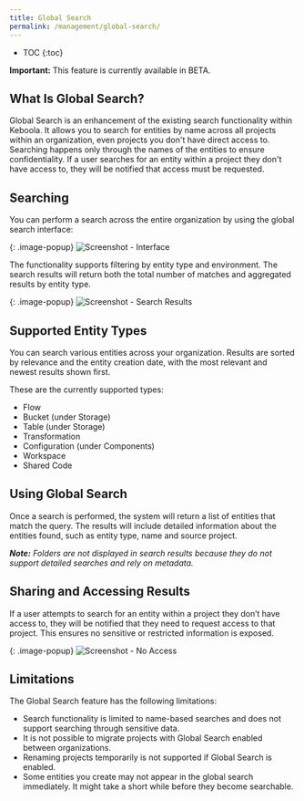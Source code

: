 ```yaml
---
title: Global Search
permalink: /management/global-search/
---
```


* TOC
{:toc}

<div class="clearfix"></div>
<div class="alert alert-warning" role="alert">
    <i class="fas fa-exclamation-circle"></i>
    <strong>Important:</strong> This feature is currently available in BETA.
</div>

## What Is Global Search?
Global Search is an enhancement of the existing search functionality within Keboola.
It allows you to search for entities by name across all projects within an organization, even projects you don't have direct access to.
Searching happens only through the names of the entities to ensure confidentiality. If a user searches for an entity within a project they don't have access to,
they will be notified that access must be requested.

## Searching
You can perform a search across the entire organization by using the global search interface:

{: .image-popup}
![Screenshot - Interface](/global-search/global-search-1.png)

The functionality supports filtering by entity type and environment. The search results will return both the total number of matches and
aggregated results by entity type.

{: .image-popup}
![Screenshot - Search Results](/global-search/global-search-2.png)

## Supported Entity Types
You can search various entities across your organization. Results are sorted by relevance and the entity creation date,
with the most relevant and newest results shown first.

These are the currently supported types:

- Flow
- Bucket (under Storage)
- Table (under Storage)
- Transformation
- Configuration (under Components)
- Workspace
- Shared Code

## Using Global Search
Once a search is performed, the system will return a list of entities that match the query. The results will include detailed information about the entities found,
such as entity type, name and source project.

***Note:** Folders are not displayed in search results because they do not support detailed searches and rely on metadata.*

## Sharing and Accessing Results
If a user attempts to search for an entity within a project they don’t have access to, they will be notified that they need to request access to that project.
This ensures no sensitive or restricted information is exposed.

{: .image-popup}
![Screenshot - No Access](/global-search/global-search-3.png)

## Limitations
The Global Search feature has the following limitations:

- Search functionality is limited to name-based searches and does not support searching through sensitive data.
- It is not possible to migrate projects with Global Search enabled between organizations.
- Renaming projects temporarily is not supported if Global Search is enabled.
- Some entities you create may not appear in the global search immediately. It might take a short while before they become searchable.
